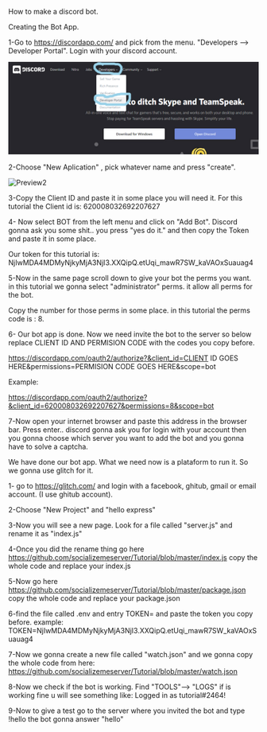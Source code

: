 How to make a discord bot.


Creating the Bot App.

1-Go to https://discordapp.com/    and pick from the menu.  "Developers --> Developer Portal".  Login with your discord account.
 
![Preview](https://raw.githubusercontent.com/socializemeserver/Tutorial/master/df/01.png)



2-Choose "New Aplication" , pick whatever name and press "create".

![Preview2](https://raw.githubusercontent.com/socializemeserver/Tutorial/master/02.jpeg)


3-Copy the Client ID and paste it in some place  you will need it. For this tutorial the Client id is: 620008032692207627

4- Now select BOT from the left menu and click on "Add Bot". Discord gonna ask you some shit.. you press "yes do it." and then copy the Token and paste it in some 
place.

Our token for this tutorial is: NjIwMDA4MDMyNjkyMjA3NjI3.XXQipQ.etUqi_mawR7SW_kaVAOxSuauag4

5-Now in the same page scroll down to give your bot the perms you want. in this tutorial we gonna select "administrator" perms. it allow all perms for the bot.

Copy the number for those perms in some place. in this tutorial the perms code is : 8.

6- Our bot app is done. Now we need invite the bot to the server so below replace CLIENT ID AND PERMISION CODE with the codes you copy before.

https://discordapp.com/oauth2/authorize?&client_id=CLIENT ID GOES HERE&permissions=PERMISION CODE GOES HERE&scope=bot 

Example:

https://discordapp.com/oauth2/authorize?&client_id=620008032692207627&permissions=8&scope=bot 

7-Now open your internet browser and paste this address in the browser bar. Press enter.. discord gonna ask you for login with your account then you gonna choose
which server you want to add the bot and you gonna have to solve a captcha.


We have done our bot app. What we need now is a plataform to run it. So we gonna use glitch for it.

1- go to https://glitch.com/ and login with a facebook, ghitub, gmail or email account. (I use ghitub account).

2-Choose "New Project" and "hello express" 

3-Now you will see a new page. Look for a file called "server.js" and rename it as "index.js"

4-Once you did the rename thing go here https://github.com/socializemeserver/Tutorial/blob/master/index.js  copy the whole code and replace your index.js

5-Now go here https://github.com/socializemeserver/Tutorial/blob/master/package.json copy the whole code and replace your package.json

6-find the file called .env and entry TOKEN= and paste the token you copy before.
example:
TOKEN=NjIwMDA4MDMyNjkyMjA3NjI3.XXQipQ.etUqi_mawR7SW_kaVAOxSuauag4

7-Now we gonna create a new file called "watch.json" and we gonna copy the whole code from here: https://github.com/socializemeserver/Tutorial/blob/master/watch.json

8-Now we check if the bot is working. Find "TOOLS"--> "LOGS"  if is working fine u will see something like: Logged in as tutorial#2464!

9-Now to give a test go to the server where you invited the bot and type !hello  the bot gonna answer "hello"

